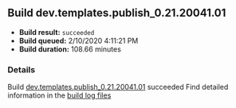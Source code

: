 ## Build dev.templates.publish_0.21.20041.01
- **Build result:** `succeeded`
- **Build queued:** 2/10/2020 4:11:21 PM
- **Build duration:** 108.66 minutes
### Details
Build [dev.templates.publish_0.21.20041.01](https://winappstudio.visualstudio.com/web/build.aspx?pcguid=a4ef43be-68ce-4195-a619-079b4d9834c2&builduri=vstfs%3a%2f%2f%2fBuild%2fBuild%2f32842) succeeded
Find detailed information in the [build log files]()

